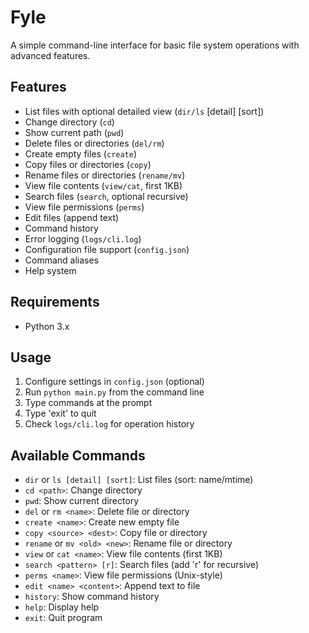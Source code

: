 # Fyle

A simple command-line interface for basic file system operations with advanced features.

## Features
- List files with optional detailed view (`dir/ls` [detail] [sort])
- Change directory (`cd`)
- Show current path (`pwd`)
- Delete files or directories (`del/rm`)
- Create empty files (`create`)
- Copy files or directories (`copy`)
- Rename files or directories (`rename/mv`)
- View file contents (`view/cat`, first 1KB)
- Search files (`search`, optional recursive)
- View file permissions (`perms`)
- Edit files (append text)
- Command history
- Error logging (`logs/cli.log`)
- Configuration file support (`config.json`)
- Command aliases
- Help system

## Requirements
- Python 3.x

## Usage
1. Configure settings in `config.json` (optional)
2. Run `python main.py` from the command line
3. Type commands at the prompt
4. Type 'exit' to quit
5. Check `logs/cli.log` for operation history

## Available Commands
- `dir` or `ls [detail] [sort]`: List files (sort: name/mtime)
- `cd <path>`: Change directory
- `pwd`: Show current directory
- `del` or `rm <name>`: Delete file or directory
- `create <name>`: Create new empty file
- `copy <source> <dest>`: Copy file or directory
- `rename` or `mv <old> <new>`: Rename file or directory
- `view` or `cat <name>`: View file contents (first 1KB)
- `search <pattern> [r]`: Search files (add 'r' for recursive)
- `perms <name>`: View file permissions (Unix-style)
- `edit <name> <content>`: Append text to file
- `history`: Show command history
- `help`: Display help
- `exit`: Quit program